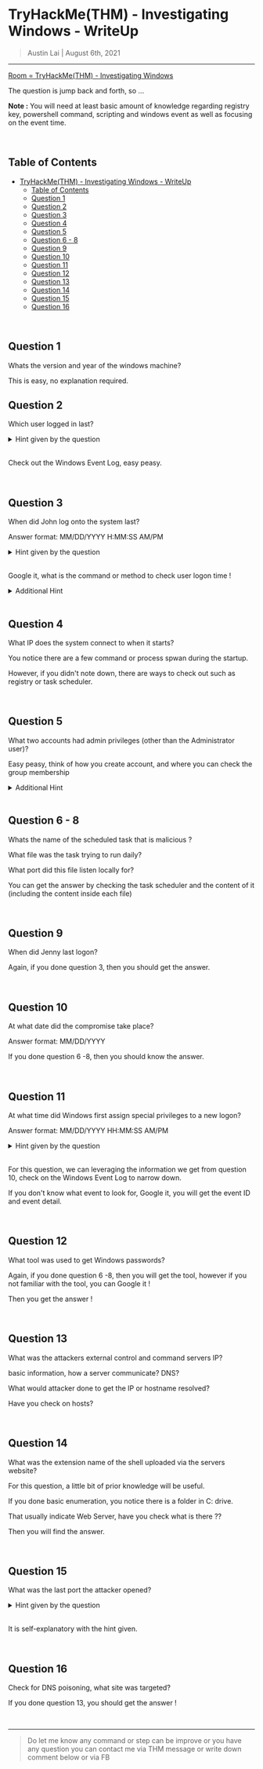 
# TryHackMe(THM) - Investigating Windows  - WriteUp

> Austin Lai | August 6th, 2021

---

<!-- Description -->

[Room = TryHackMe(THM) - Investigating Windows](https://tryhackme.com/room/investigatingwindows)

The question is jump back and forth, so ...

**Note :** You will need at least basic amount of knowledge regarding registry key, powershell command, scripting and windows event as well as focusing on the event time.

<!-- /Description -->

<br />

## Table of Contents

<!-- TOC -->

- [TryHackMe(THM) - Investigating Windows  - WriteUp](#tryhackmethm---investigating-windows----writeup)
    - [Table of Contents](#table-of-contents)
    - [Question 1](#question-1)
    - [Question 2](#question-2)
    - [Question 3](#question-3)
    - [Question 4](#question-4)
    - [Question 5](#question-5)
    - [Question 6 - 8](#question-6---8)
    - [Question 9](#question-9)
    - [Question 10](#question-10)
    - [Question 11](#question-11)
    - [Question 12](#question-12)
    - [Question 13](#question-13)
    - [Question 14](#question-14)
    - [Question 15](#question-15)
    - [Question 16](#question-16)

<!-- /TOC -->

<br />

## Question 1

Whats the version and year of the windows machine?

This is easy, no explanation required.

## Question 2

Which user logged in last?

<details><summary>Hint given by the question</summary>

```text
That's you just now. But, who logged in before you?
```

</details>

<br />

Check out the Windows Event Log, easy peasy.

<br />

## Question 3

When did John log onto the system last?

Answer format: MM/DD/YYYY H:MM:SS AM/PM

<details><summary>Hint given by the question</summary>

```text
Try using cmd to find this out
```

</details>

<br />

Google it, what is the command or method to check user logon time !

<details><summary>Additional Hint</summary>

```text
netuser
```

</details>

<br />

## Question 4

What IP does the system connect to when it starts?

You notice there are a few command or process spwan during the startup.

However, if you didn't note down, there are ways to check out such as registry or task scheduler.

<br />

## Question 5

What two accounts had admin privileges (other than the Administrator user)?

Easy peasy, think of how you create account, and where you can check the group membership

<details><summary>Additional Hint</summary>

```text
control userpasswords2
```

</details>

<br />

## Question 6 - 8

Whats the name of the scheduled task that is malicious ?

What file was the task trying to run daily?

What port did this file listen locally for?

You can get the answer by checking the task scheduler and the content of it (including the content inside each file)

<br />

## Question 9

When did Jenny last logon?

Again, if you done question 3, then you should get the answer.

<br />

## Question 10

At what date did the compromise take place?

Answer format: MM/DD/YYYY

If you done question 6 -8, then you should know the answer.

<br />

## Question 11

At what time did Windows first assign special privileges to a new logon?

Answer format: MM/DD/YYYY HH:MM:SS AM/PM

<details><summary>Hint given by the question</summary>

```text
00/00/0000 0:00:49 PM
```

</details>

<br />

For this question, we can leveraging the information we get from question 10, check on the Windows Event Log to narrow down.

If you don't know what event to look for, Google it, you will get the event ID and event detail.

<br />

## Question 12

What tool was used to get Windows passwords?

Again, if you done question 6 -8, then you will get the tool, however if you not familiar with the tool, you can Google it !

Then you get the answer !

<br />

## Question 13

What was the attackers external control and command servers IP?

basic information, how a server communicate? DNS?

What would attacker done to get the IP or hostname resolved?

Have you check on hosts?

<br />

## Question 14

What was the extension name of the shell uploaded via the servers website?

For this question, a little bit of prior knowledge will be useful.

If you done basic enumeration, you notice there is a folder in C: drive.

That usually indicate Web Server, have you check what is there ??

Then you will find the answer.

<br />

## Question 15

What was the last port the attacker opened?

<details><summary>Hint given by the question</summary>

```text
Firewall
```

</details>

<br />

It is self-explanatory with the hint given.

<br />

## Question 16

Check for DNS poisoning, what site was targeted?

If you done question 13, you should get the answer !


<br />

---

> Do let me know any command or step can be improve or you have any question you can contact me via THM message or write down comment below or via FB





